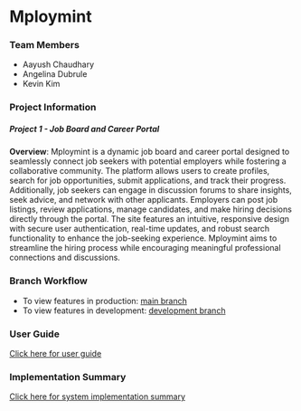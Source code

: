 # Mploymint

### Team Members

- Aayush Chaudhary
- Angelina Dubrule
- Kevin Kim

### Project Information
##### Project 1 - Job Board and Career Portal

**Overview**: Mploymint is a dynamic job board and career portal designed to seamlessly connect job seekers with potential employers while fostering a collaborative community. The platform allows users to create profiles, search for job opportunities, submit applications, and track their progress. Additionally, job seekers can engage in discussion forums to share insights, seek advice, and network with other applicants. Employers can post job listings, review applications, manage candidates, and make hiring decisions directly through the portal. The site features an intuitive, responsive design with secure user authentication, real-time updates, and robust search functionality to enhance the job-seeking experience. Mploymint aims to streamline the hiring process while encouraging meaningful professional connections and discussions.

### Branch Workflow

- To view features in production: [main branch](https://github.com/aaan-gelina/Mploymint/blob/main)
- To view features in development: [development branch](https://github.com/aaan-gelina/Mploymint/blob/dev)

### User Guide
[Click here for user guide](https://github.com/aaan-gelina/Mploymint/blob/main/docs/userguide.md)

### Implementation Summary
[Click here for system implementation summary](https://github.com/aaan-gelina/blob/main/Mploymint/blob/docs/summary.md)



